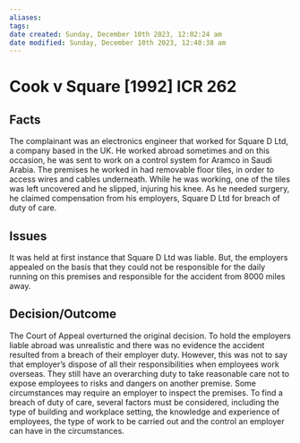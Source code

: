 ```yaml
---
aliases: 
tags: 
date created: Sunday, December 10th 2023, 12:02:24 am
date modified: Sunday, December 10th 2023, 12:40:38 am
---
```


# Cook v Square [1992] ICR 262

## Facts

The complainant was an electronics engineer that worked for Square D Ltd, a company based in the UK. He worked abroad sometimes and on this occasion, he was sent to work on a control system for Aramco in Saudi Arabia. The premises he worked in had removable floor tiles, in order to access wires and cables underneath. While he was working, one of the tiles was left uncovered and he slipped, injuring his knee. As he needed surgery, he claimed compensation from his employers, Square D Ltd for breach of duty of care.

## Issues

It was held at first instance that Square D Ltd was liable. But, the employers appealed on the basis that they could not be responsible for the daily running on this premises and responsible for the accident from 8000 miles away.

## Decision/Outcome

The Court of Appeal overturned the original decision. To hold the employers liable abroad was unrealistic and there was no evidence the accident resulted from a breach of their employer duty. However, this was not to say that employer’s dispose of all their responsibilities when employees work overseas. They still have an overarching duty to take reasonable care not to expose employees to risks and dangers on another premise. Some circumstances may require an employer to inspect the premises. To find a breach of duty of care, several factors must be considered, including the type of building and workplace setting, the knowledge and experience of employees, the type of work to be carried out and the control an employer can have in the circumstances.
